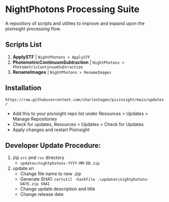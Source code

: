# NightPhotons Processing Suite #
A repository of scripts and utilites to improve and expand upon the pixinsight processing flow.

## Scripts List ##
1. **ApplySTF** | ``NightPhotons > ApplySTF``
2. **PhotometricContinuumSubtraction** | ``NightPhotons > PhotometricContinuumSubtraction``
2. **RenameImages** | ``NightPhotons > RenameImages``

## Installation ##
`https://raw.githubusercontent.com/charleshagen/pixinsight/main/updates/`
- Add this to your pixnsight repo list under Resources > Updates > Manage Repositories
- Check for updates, Resources > Updates > Check for Updates
- Apply changes and restart Pixinsight

## Developer Update Procedure: ##
1. zip ``src`` and ``rsc`` directory
   - ``updates/nightphotons-YYYY-MM-DD.zip``
2. update.xri
   - Change file name to new .zip
   - Generate SHA1: ``certutil -hashfile .\updates\nightphotons-DATE.zip SHA1``
   - Change update description and title
   - Change release date
